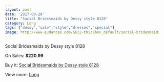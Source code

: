 ```yaml
---
layout: post
date: '2017-08-29'
title: "Social Bridesmaids by Dessy style 8128"
category: Long
tags: ["dessy","sale","style","dresses","special"]
image: http://www.eudances.com/5632-thickbox_default/social-bridesmaids-by-dessy-style-8128.jpg
---
```

Social Bridesmaids by Dessy style 8128

On Sales: **$220.99**
<a href="https://www.eudances.com/en/long/1950-social-bridesmaids-by-dessy-style-8128.html"><amp-img layout="responsive" width="600" height="600" src="//www.eudances.com/5632-thickbox_default/social-bridesmaids-by-dessy-style-8128.jpg" alt="Social Bridesmaids by Dessy style 8128 0" /></a>
<a href="https://www.eudances.com/en/long/1950-social-bridesmaids-by-dessy-style-8128.html"><amp-img layout="responsive" width="600" height="600" src="//www.eudances.com/5633-thickbox_default/social-bridesmaids-by-dessy-style-8128.jpg" alt="Social Bridesmaids by Dessy style 8128 1" /></a>

Buy it: [Social Bridesmaids by Dessy style 8128](https://www.eudances.com/en/long/1950-social-bridesmaids-by-dessy-style-8128.html "Social Bridesmaids by Dessy style 8128")

View more: [Long](https://www.eudances.com/en/21-long "Long")